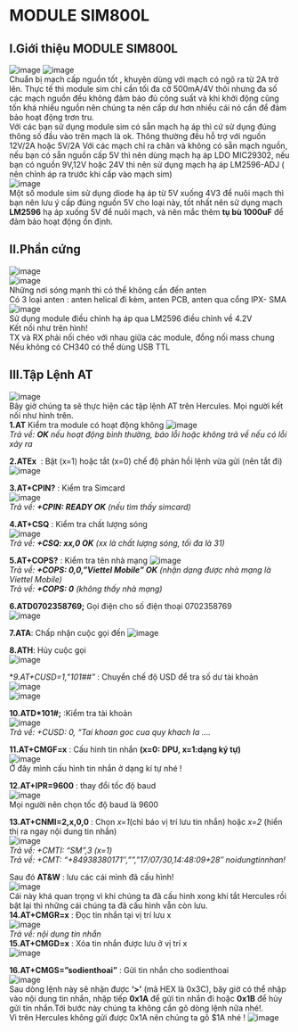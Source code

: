 # MODULE SIM800L
## I.Giới thiệu MODULE SIM800L
![image](https://user-images.githubusercontent.com/86427371/146665885-047bd1b6-f462-4f83-b7e4-dfc39415e1e3.png)
![image](https://user-images.githubusercontent.com/86427371/146665892-799747d0-0938-4859-9223-51c0f5bec8f3.png)  
 Chuẩn bị mạch cấp nguồn tốt , khuyên dùng với mạch có ngõ ra từ 2A trở lên. Thực tế thì module sim chỉ cần tối đa cỡ 500mA/4V thôi nhưng đa số các mạch nguồn đều không đảm bảo đủ công suất và khi khởi động cũng tốn khá nhiều nguồn nên chúng ta nên cấp dư hơn nhiều cái nó cần để đảm bảo hoạt động trơn tru.  
 Với các bạn sử dụng module sim có sẵn mạch hạ áp thì cứ sử dụng đúng thông số đầu vào trên mạch là ok. Thông thường đều hỗ trợ với nguồn 12V/2A hoặc 5V/2A
Với các mạch chỉ ra chân và không có sẵn mạch nguồn, nếu bạn có sẵn nguồn cấp 5V thì nên dùng mạch hạ áp LDO MIC29302, nếu bạn có nguồn 9V,12V hoặc 24V thì nên sử dụng mạch hạ áp LM2596-ADJ ( nên chỉnh áp ra trước khi cấp vào mạch sim)  
![image](https://user-images.githubusercontent.com/86427371/146665990-cdb265e9-e8e9-4844-acc5-7facd535bb12.png)  
Một số module sim sử dụng diode hạ áp từ 5V xuống 4V3 để nuôi mạch thì bạn nên lưu ý cấp đúng nguồn 5V cho loại này, tốt nhất nên sử dụng mạch **LM2596** hạ áp xuống 5V để nuôi mạch, và nên mắc thêm **tụ bù 1000uF** để đảm bảo hoạt động ổn định.
## II.Phần cứng  
![image](https://user-images.githubusercontent.com/86427371/146666138-612ffd35-5f2b-4d40-8965-a35ec3338373.png)  
![image](https://user-images.githubusercontent.com/86427371/146666168-68ca2048-0175-463b-ae57-9df817011e56.png)  
Những nơi sóng mạnh thì có thể không cần đến anten  
Có 3 loại anten : anten helical đi kèm, anten PCB, anten qua cổng IPX- SMA
![image](https://user-images.githubusercontent.com/86427371/146666256-a009f61f-3f8d-47cc-bc93-95de498854de.png)  
Sử dụng module điều chỉnh hạ áp qua LM2596 điều chỉnh về 4.2V  
Kết nối như trên hình!  
TX và RX phải nối chéo với nhau giữa các module, đồng  nối mass chung  
Nếu không có CH340 có thể dùng USB TTL  
## III.Tập Lệnh AT  
![image](https://user-images.githubusercontent.com/86427371/146667075-956506a8-e573-4e86-aab9-34002073df6e.png)  
Bây giờ chúng ta sẽ thực hiện các tập lệnh AT trên Hercules. Mọi người kết nối như hình trên.  
**1.AT**  Kiểm tra module có hoạt động không 
![image](https://user-images.githubusercontent.com/86427371/146667151-12a66279-c030-4960-b32d-fa865fd9f2a0.png)  
*Trả về: **OK** nếu hoạt động bình thường, báo lỗi hoặc 	không trả về nếu có lỗi xảy ra* 

**2.ATEx**  : Bật (x=1) hoặc tắt (x=0) chế độ phản hồi lệnh vừa gửi (nên tắt đi) 
![image](https://user-images.githubusercontent.com/86427371/146667194-552c8fcf-8a35-416e-80b9-c07c6fdf09ed.png)  

**3.AT+CPIN?** :  Kiểm tra Simcard  
![image](https://user-images.githubusercontent.com/86427371/146667209-8e068cae-af6a-4e52-8847-6ee3dc913c83.png)  
*Trả về: **+CPIN: READY OK** (nếu tìm thấy simcard)*  

 **4.AT+CSQ** :  Kiểm tra chất lượng sóng  
 ![image](https://user-images.githubusercontent.com/86427371/146667230-92eceaad-6116-49de-979c-08b23b275660.png)  
*Trả về: **+CSQ: xx,0 OK** (xx là chất lượng sóng, tối đa là 31)*  

**5.AT+COPS?** : Kiểm tra tên nhà mạng
![image](https://user-images.githubusercontent.com/86427371/146667248-ccd9f4ae-311d-4055-ad13-144651d357e1.png)  
*Trả về: **+COPS: 0,0,”Viettel Mobile” OK** (nhận dạng được nhà mạng là Viettel Mobile)*   
*Trả về: **+COPS: 0** (không thấy nhà mạng)*  

**6.ATD0702358769;** Gọi điện cho số điện thoại 0702358769  
![image](https://user-images.githubusercontent.com/86427371/146667265-2d30be96-514d-4403-b8ab-e0001c2aac7b.png)  

**7.ATA**: Chấp nhận cuộc gọi đến 
![image](https://user-images.githubusercontent.com/86427371/146667278-0d846327-a1df-4c94-a4ba-74bb7a8900d8.png)  

**8.ATH**: Hủy cuộc gọi  
![image](https://user-images.githubusercontent.com/86427371/146667291-d091f1c4-67d1-425c-a0dd-6e296ed46ac8.png)  

**9.AT+CUSD=1,”*101##”** : Chuyển chế độ USD để tra số dư tài khoản  
![image](https://user-images.githubusercontent.com/86427371/146667305-611adb94-3e2c-4794-9bc6-a7a51ecc2c05.png)    
![image](https://user-images.githubusercontent.com/86427371/146667322-135f46dd-3c35-4962-853f-0daf431c3474.png)  

**10.ATD*101#;** :Kiểm tra tài khoản  
![image](https://user-images.githubusercontent.com/86427371/146667370-27f4f071-e0b7-4e70-bf55-d5e8ae47d6d3.png)  
*Trả về: +CUSD: 0, “Tai khoan goc cua quy khach la ….*   

**11.AT+CMGF=x** : Cấu hình tin nhắn **(x=0: DPU, x=1:dạng ký tự)**  
![image](https://user-images.githubusercontent.com/86427371/146667467-2776ec57-e53c-4f20-835e-bdde09f8910f.png)  
Ở đây mình cấu hình tin nhắn ở dạng kí tự nhé !  

**12.AT+IPR=9600** : thay đổi tốc độ baud  
![image](https://user-images.githubusercontent.com/86427371/146667507-2d948a42-4bc3-4d89-9d4c-0123a9bb4417.png)  
Mọi người nên chọn tốc độ baud là 9600  

**13.AT+CNMI=2,x,0,0** : Chọn *x=1*(chỉ báo vị trí lưu tin nhắn) hoặc *x=2* (hiển thị ra ngay nội dung tin nhắn)  
![image](https://user-images.githubusercontent.com/86427371/146667538-79976c19-2318-49dc-a9b7-818d56b85096.png)  
*Trả về: +CMTI: “SM”,3 (x=1)*  
*Trả về: +CMT: “+84938380171″,””,”17/07/30,14:48:09+28″ noidungtinnhan!*  

Sau đó **AT&W** : lưu các cái mình đã cấu hình!  
![image](https://user-images.githubusercontent.com/86427371/146667567-3c3bd99f-1b16-436b-803a-3c49bafc48f2.png)  
Cái này khá quan trọng vì khi chúng ta đã cấu hình xong khi tắt Hercules rồi bật lại thì những  cái chúng ta đã cấu hình vẫn còn lưu.  
**14.AT+CMGR=x** : Đọc tin nhắn tại vị trí lưu x  
![image](https://user-images.githubusercontent.com/86427371/146667616-28df0b76-afcf-4c16-921b-7db562f156b0.png)  
*Trả về: nội dung tin nhắn*  
**15.AT+CMGD=x** : Xóa tin nhắn được lưu ở vị trí x  
![image](https://user-images.githubusercontent.com/86427371/146667702-23c505f5-9d9d-4715-b68e-d6a141b3b912.png)  

**16.AT+CMGS=”sodienthoai”** : Gửi tin nhắn cho sodienthoai  
![image](https://user-images.githubusercontent.com/86427371/146667743-db217ff2-e9ce-48f9-86f0-4074759e1b68.png)  
Sau dòng lệnh này sẽ nhận được **‘>’** (mã HEX là 0x3C), bây giờ có thể nhập vào nội dung tin nhắn, nhập tiếp **0x1A** để gửi tin nhắn đi hoặc **0x1B** để hủy gửi tin nhắn.Tới bước này chúng ta không cần gõ dòng lệnh <CR> <LF> nữa nhé!.  
 Vì trên Hercules không gửi được 0x1A nên chúng ta gõ $1A nhé !
 ![image](https://user-images.githubusercontent.com/86427371/146667766-e9eba7ac-b39b-40a2-8340-1a28de93d2e1.png)  
































 





 












